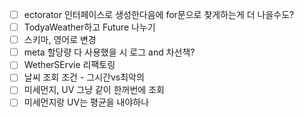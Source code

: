 - [ ] ectorator 인터페이스로 생성한다음에 for문으로 찾게하는게 더 나을수도?
- [ ] TodyaWeather하고 Future 나누기
- [ ] 스키마, 영어로 변경
- [ ] meta 할당량 다 사용했을 시 로그 and 차선책?
- [ ] WetherSErvie 리팩토링
- [ ] 날씨 조회 조건 - 그시간vs최악의
- [ ] 미세먼지, UV 그냥 같이 한꺼번에 조회
- [ ] 미세먼지랑 UV는 평균을 내야하나